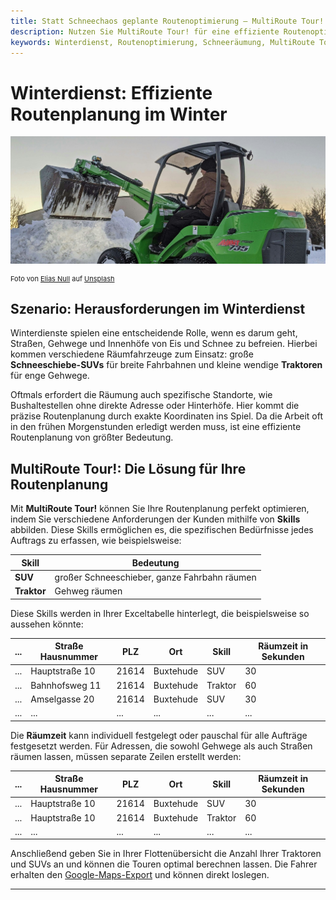 ```yaml
---
title: Statt Schneechaos geplante Routenoptimierung – MultiRoute Tour! für Winterdienste
description: Nutzen Sie MultiRoute Tour! für eine effiziente Routenoptimierung im Winterdienst. Planen Sie Routen für verschiedene Räumfahrzeuge, von kleinen Traktoren bis hin zu großen Schneeschiebern. Ideal für Winterdienste, Gartenlandschaftsbauer und alle, die Schneeräumungen planen.
keywords: Winterdienst, Routenoptimierung, Schneeräumung, MultiRoute Tour, Traktor, Schneeschieber, Tourenplanung, Winterdienste Software
---
```


# Winterdienst: Effiziente Routenplanung im Winter

![Routenplanung für Winterdienste](assets/snow.jpg "Routenplanung für Winterdienste")

<div style="font-size: 11px">Foto von <a href="https://unsplash.com/de/@eliasnull?utm_content=creditCopyText&utm_medium=referral&utm_source=unsplash">Elias Null</a> auf <a href="https://unsplash.com/de/fotos/gruner-und-schwarzer-john-deere-fahrt-mit-rasenmahern-auf-schneebedecktem-boden-tagsuber-Pz2x7wzV0jM?utm_content=creditCopyText&utm_medium=referral&utm_source=unsplash">Unsplash</a></div>

## Szenario: Herausforderungen im Winterdienst

Winterdienste spielen eine entscheidende Rolle, wenn es darum geht, Straßen, Gehwege und Innenhöfe von Eis und Schnee zu befreien. Hierbei kommen verschiedene Räumfahrzeuge zum Einsatz: große **Schneeschiebe-SUVs** für breite Fahrbahnen und kleine wendige **Traktoren** für enge Gehwege.

Oftmals erfordert die Räumung auch spezifische Standorte, wie Bushaltestellen ohne direkte Adresse oder Hinterhöfe. Hier kommt die präzise Routenplanung durch exakte Koordinaten ins Spiel. Da die Arbeit oft in den frühen Morgenstunden erledigt werden muss, ist eine effiziente Routenplanung von größter Bedeutung.

## MultiRoute Tour!: Die Lösung für Ihre Routenplanung

Mit **MultiRoute Tour!** können Sie Ihre Routenplanung perfekt optimieren, indem Sie verschiedene Anforderungen der Kunden mithilfe von **Skills** abbilden. Diese Skills ermöglichen es, die spezifischen Bedürfnisse jedes Auftrags zu erfassen, wie beispielsweise:

| Skill   | Bedeutung                                                 |
|---------|------------------------------------------------------------|
| **SUV** | großer Schneeschieber, ganze Fahrbahn räumen              |
| **Traktor** | Gehweg räumen                                           |

Diese Skills werden in Ihrer Exceltabelle hinterlegt, die beispielsweise so aussehen könnte:

|...|Straße Hausnummer|PLZ|Ort|Skill|Räumzeit in Sekunden|
|---|-----------------|---|---|-----|-------------------|
|...|Hauptstraße 10|21614|Buxtehude|SUV|30|
|...|Bahnhofsweg 11|21614|Buxtehude|Traktor|60|
|...|Amselgasse 20|21614|Buxtehude|SUV|30|
|...|...|...|...|...|...|

Die **Räumzeit** kann individuell festgelegt oder pauschal für alle Aufträge festgesetzt werden. Für Adressen, die sowohl Gehwege als auch Straßen räumen lassen, müssen separate Zeilen erstellt werden:

|...|Straße Hausnummer|PLZ|Ort|Skill|Räumzeit in Sekunden|
|---|-----------------|---|---|-----|-------------------|
|...|Hauptstraße 10|21614|Buxtehude|SUV|30|
|...|Hauptstraße 10|21614|Buxtehude|Traktor|60|
|...|...|...|...|...|...|

Anschließend geben Sie in Ihrer Flottenübersicht die Anzahl Ihrer Traktoren und SUVs an und können die Touren optimal berechnen lassen. Die Fahrer erhalten den [Google-Maps-Export](../tour/#tour-exportieren) und können direkt loslegen.

---

